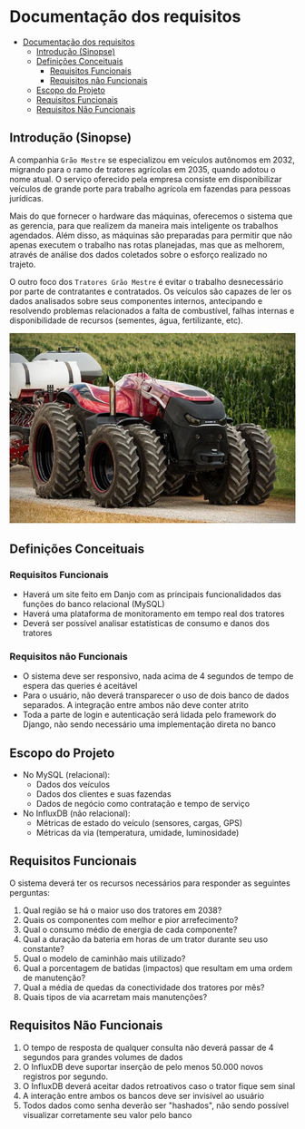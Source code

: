 # Documentação dos requisitos

- [Documentação dos requisitos](#documentação-dos-requisitos)
  - [Introdução (Sinopse)](#introdução-sinopse)
  - [Definições Conceituais](#definições-conceituais)
    - [Requisitos Funcionais](#requisitos-funcionais)
    - [Requisitos não Funcionais](#requisitos-não-funcionais)
  - [Escopo do Projeto](#escopo-do-projeto)
  - [Requisitos Funcionais](#requisitos-funcionais-1)
  - [Requisitos Não Funcionais](#requisitos-não-funcionais-1)

## Introdução (Sinopse)

A companhia `Grão Mestre` se especializou em veículos autônomos em 2032, migrando para o ramo de tratores agrícolas em 2035, quando adotou o nome atual. O serviço oferecido pela empresa consiste em disponibilizar veículos de grande porte para trabalho agrícola em fazendas para pessoas jurídicas.

Mais do que fornecer o hardware das máquinas, oferecemos o sistema que as gerencia, para que realizem da maneira mais inteligente os trabalhos agendados. Além disso, as máquinas são preparadas para permitir que não apenas executem o trabalho nas rotas planejadas, mas que as melhorem, através de análise dos dados coletados sobre o esforço realizado no trajeto.

O outro foco dos `Tratores Grão Mestre` é evitar o trabalho desnecessário por parte de contratantes e contratados. Os veículos são capazes de ler os dados analisados sobre seus componentes internos, antecipando e resolvendo problemas relacionados a falta de combustível, falhas internas e disponibilidade de recursos (sementes, água, fertilizante, etc).

![tractor_image](/docs/images/interestelar%20tractor.png)

## Definições Conceituais

### Requisitos Funcionais

- Haverá um site feito em Danjo com as principais funcionalidados das funções do banco relacional (MySQL)
- Haverá uma plataforma de monitoramento em tempo real dos tratores
- Deverá ser possível analisar estatísticas de consumo e danos dos tratores

### Requisitos não Funcionais

- O sistema deve ser responsivo, nada acima de 4 segundos de tempo de espera das queries é aceitável
- Para o usuário, não deverá transparecer o uso de dois banco de dados separados. A integração entre ambos não deve conter atrito
- Toda a parte de login e autenticação será lidada pelo framework do Django, não sendo necessário uma implementação direta no banco

## Escopo do Projeto

- No MySQL (relacional):
  - Dados dos veículos
  - Dados dos clientes e suas fazendas
  - Dados de negócio como contratação e tempo de serviço
- No InfluxDB (não relacional):
  - Métricas de estado do veículo (sensores, cargas, GPS)
  - Métricas da via (temperatura, umidade, luminosidade)

## Requisitos Funcionais

O sistema deverá ter os recursos necessários para responder as seguintes perguntas:

1. Qual região se há o maior uso dos tratores em 2038?
2. Quais os componentes com melhor e pior arrefecimento?
3. Qual o consumo médio de energia de cada componente?
4. Qual a duração da bateria em horas de um trator durante seu uso constante?
5. Qual o modelo de caminhão mais utilizado?
6. Qual a porcentagem de batidas (impactos) que resultam em uma ordem de manutenção?
7. Qual a média de quedas da conectividade dos tratores por mês?
8. Quais tipos de via acarretam mais manutenções?

## Requisitos Não Funcionais

1. O tempo de resposta de qualquer consulta não deverá passar de 4 segundos para grandes volumes de dados
2. O InfluxDB deve suportar inserção de pelo menos 50.000 novos registros por segundo.
3. O InfluxDB deverá aceitar dados retroativos caso o trator fique sem sinal
4. A interação entre ambos os bancos deve ser invisível ao usuário
5. Todos dados como senha deverão ser "hashados", não sendo possível visualizar corretamente seu valor pelo banco
